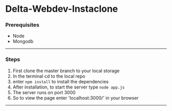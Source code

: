 # Delta-Webdev-Instaclone

### Prerequisites

- Node 
- Mongodb 
---
### Steps

1. First clone the master branch to your local storage
2. In the terminal cd to the local repo
3. enter `npm install` to install the dependencies
4. After installation, to start the server type `node app.js`
5. The server runs on port 3000
6. So to view the page enter 'localhost:3000/' in your browser
---
